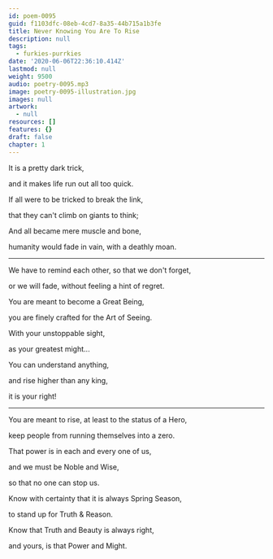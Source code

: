 ```yaml
---
id: poem-0095
guid: f1103dfc-08eb-4cd7-8a35-44b715a1b3fe
title: Never Knowing You Are To Rise
description: null
tags:
  - furkies-purrkies
date: '2020-06-06T22:36:10.414Z'
lastmod: null
weight: 9500
audio: poetry-0095.mp3
image: poetry-0095-illustration.jpg
images: null
artwork:
  - null
resources: []
features: {}
draft: false
chapter: 1
---
```


It is a pretty dark trick,

and it makes life run out all too quick.

If all were to be tricked to break the link,

that they can't climb on giants to think;

And all became mere muscle and bone,

humanity would fade in vain, with a deathly moan.

---

We have to remind each other, so that we don't forget,

or we will fade, without feeling a hint of regret.

You are meant to become a Great Being,

you are finely crafted for the Art of Seeing.

With your unstoppable sight,

as your greatest might...

You can understand anything,

and rise higher than any king,

it is your right!

---

You are meant to rise, at least to the status of a Hero,

keep people from running themselves into a zero.

That power is in each and every one of us,

and we must be Noble and Wise,

so that no one can stop us.

Know with certainty that it is always Spring Season,

to stand up for Truth & Reason.

Know that Truth and Beauty is always right,

and yours, is that Power and Might.
